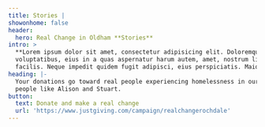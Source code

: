 ```yaml
---
title: Stories |
showonhome: false
header:
  hero: Real Change in Oldham **Stories**
intro: >
  **Lorem ipsum dolor sit amet, consectetur adipisicing elit. Doloremque laborum
  voluptatibus, eius in a quas aspernatur harum autem, amet, nostrum libero
  facilis. Neque impedit quidem fugit adipisci, eius perspiciatis. Maiores?**
heading: |-
  Your donations go toward real people experiencing homelessness in our area, 
  people like Alison and Stuart.
button:
  text: Donate and make a real change
  url: 'https://www.justgiving.com/campaign/realchangerochdale'
---
```


